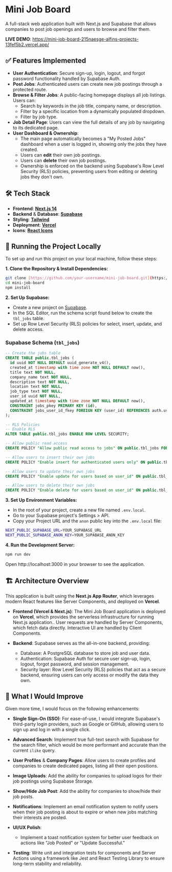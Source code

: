 # Mini Job Board

A full-stack web application built with Next.js and Supabase that allows companies to post job openings and users to browse and filter them.

**LIVE DEMO**: https://mini-job-board-215naesge-alfins-projects-13fef5b2.vercel.app/

## ✅ Features Implemented

* **User Authentication**: Secure sign-up, login, logout, and forgot password functionality handled by Supabase Auth.
* **Post Jobs**: Authenticated users can create new job postings through a protected route.
* **Browse & Filter Jobs**: A public-facing homepage displays all job listings. Users can:
    * Search by keywords in the job title, company name, or description.
    * Filter by a specific location from a dynamically populated dropdown.
    * Filter by job type.
* **Job Detail Page**: Users can view the full details of any job by navigating to its dedicated page.
* **User Dashboard & Ownership**:
    * The main page automatically becomes a "My Posted Jobs" dashboard when a user is logged in, showing only the jobs they have created.
    * Users can **edit** their own job postings.
    * Users can **delete** their own job postings.
    * Ownership is enforced on the backend using Supabase's Row Level Security (RLS) policies, preventing users from editing or deleting jobs they don't own.

## 🛠️ Tech Stack
* **Frontend**: [**Next.js 14**](https://nextjs.org/)
* **Backend** & **Database**: [**Supabase**](https://supabase.io/)
* **Styling**: [**Tailwind**](https://tailwindcss.com/)
* **Deployment**: [**Vercel**](https://vercel.com/)
* **Icons**: [**React Icons**](https://react-icons.github.io/react-icons/)

## 🚀 Running the Project Locally

To set up and run this project on your local machine, follow these steps:

**1. Clone the Repository & Install Dependencies:**

```bash
git clone [https://github.com/your-username/mini-job-board.git](https://github.com/your-username/mini-job-board.git)
cd mini-job-board
npm install
```

**2. Set Up Supabase:**

* Create a new project on [Supabase](https://app.supabase.io/).
* In the SQL Editor, run the schema script found below to create the `tbl_jobs` table.
* Set up Row Level Security (RLS) policies for select, insert, update, and delete access.

### Supabase Schema (`tbl_jobs`)
```sql
-- Create the jobs table
CREATE TABLE public.tbl_jobs (
  id uuid NOT NULL DEFAULT uuid_generate_v4(),
  created_at timestamp with time zone NOT NULL DEFAULT now(),
  title text NOT NULL,
  company_name text NOT NULL,
  description text NOT NULL,
  location text NOT NULL,
  job_type text NOT NULL,
  user_id uuid NOT NULL,
  updated_at timestamp with time zone NOT NULL DEFAULT now(),
  CONSTRAINT jobs_pkey PRIMARY KEY (id),
  CONSTRAINT jobs_user_id_fkey FOREIGN KEY (user_id) REFERENCES auth.users(id) ON DELETE CASCADE
);

-- RLS Policies
-- Enable RLS
ALTER TABLE public.tbl_jobs ENABLE ROW LEVEL SECURITY;

-- Allow public read access
CREATE POLICY "Allow public read access to jobs" ON public.tbl_jobs FOR SELECT USING (true);

-- Allow users to insert their own jobs
CREATE POLICY "Enable insert for authenticated users only" ON public.tbl_jobs FOR INSERT TO authenticated WITH CHECK (auth.uid() = user_id);

-- Allow users to update their own jobs
CREATE POLICY "Enable update for users based on user_id" ON public.tbl_jobs FOR UPDATE TO authenticated USING (auth.uid() = user_id) WITH CHECK (auth.uid() = user_id);

-- Allow users to delete their own jobs
CREATE POLICY "Enable delete for users based on user_id" ON public.tbl_jobs FOR DELETE TO authenticated USING (auth.uid() = user_id);
```

**3. Set Up Environment Variables:**

* In the root of your project, create a new file named `.env.local`.
* Go to your Supabase project's Settings > API.
* Copy your Project URL and the `anon` public key into the `.env.local` file:
```bash
NEXT_PUBLIC_SUPABASE_URL=YOUR_SUPABASE_URL
NEXT_PUBLIC_SUPABASE_ANON_KEY=YOUR_SUPABASE_ANON_KEY
```

**4. Run the Development Server:**
```bash
npm run dev
```
Open http://localhost:3000 in your browser to see the application.

## 🏗️ Architecture Overview

This application is built using the **Next.js App Router**, which leverages modern React features like Server Components, and deployed on **Vercel**.

* **Frontend (Vercel & Next.js)**: The Mini Job Board application is deployed on **Vercel**, which provides the serverless infrastructure for running Next.js application.. User requests are handled by Server Components, which fetch data directly. Interactive UI are handled by Client Components.

* **Backend**: Supabase serves as the all-in-one backend, providing:
  * Database: A PostgreSQL database to store job and user data.
  * Authentication: Supabase Auth for secure user sign-up, login, logout, forgot password, and session management.
  * Security layer: Row Level Security (RLS) policies that act as a secure backend, ensuring users can only access or modify the data they own.

## 🌟 What I Would Improve

Given more time, I would focus on the following enhancements:
* **Single Sign-On (SSO)**: For ease-of-use, I would integrate Supabase's third-party login providers, such as Google or GitHub, allowing users to sign up and log in with a single click.

* **Advanced Search**: Implement true full-text search with Supabase for the search filter, which would be more performant and accurate than the current `ilike` query.

* **User Profiles** & **Company Pages**: Allow users to create profiles and companies to create dedicated pages, listing all their open positions.

* **Image Uploads**: Add the ability for companies to upload logos for their job postings using Supabase Storage.

* **Show/Hide Job Post**: Add the ability for companies to show/hide their job posts.

* **Notifications**: Implement an email notification system to notify users when their job posting is about to expire or when new jobs matching their interests are posted.

* **UI/UX Polish**:
  * Implement a toast notification system for better user feedback on actions like "Job Posted" or "Update Successful."

* **Testing**: Write unit and integration tests for components and Server Actions using a framework like Jest and React Testing Library to ensure long-term stability and reliability.